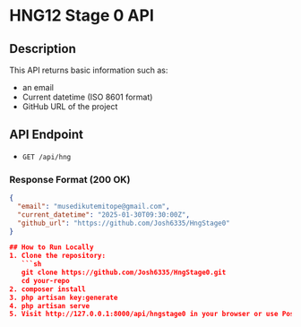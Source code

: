 # HNG12 Stage 0 API

## Description
This API returns basic information such as:
- an email
- Current datetime (ISO 8601 format)
- GitHub URL of the project

## API Endpoint
- `GET /api/hng`

### Response Format (200 OK)
```json
{
  "email": "musedikutemitope@gmail.com",
  "current_datetime": "2025-01-30T09:30:00Z",
  "github_url": "https://github.com/Josh6335/HngStage0"
}

## How to Run Locally
1. Clone the repository:
   ```sh
   git clone https://github.com/Josh6335/HngStage0.git
   cd your-repo
2. composer install
3. php artisan key:generate
4. php artisan serve
5. Visit http://127.0.0.1:8000/api/hngstage0 in your browser or use Postman.

